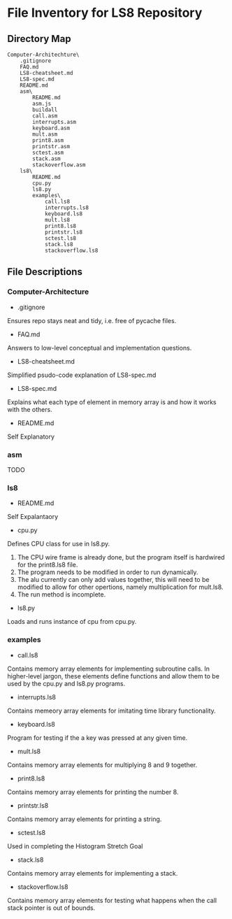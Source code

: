 # File Inventory for LS8 Repository

## Directory Map

```
Computer-Architechture\
	.gitignore
	FAQ.md
	LS8-cheatsheet.md
	LS8-spec.md
	README.md
	asm\
        README.md
        asm.js
        buildall
        call.asm
        interrupts.asm
        keyboard.asm
        mult.asm
        print8.asm
        printstr.asm
        sctest.asm
        stack.asm
        stackoverflow.asm
    ls8\
        README.md
        cpu.py
        ls8.py
        examples\
            call.ls8
            interrupts.ls8
            keyboard.ls8
            mult.ls8
            print8.ls8
            printstr.ls8
            sctest.ls8
            stack.ls8
            stackoverflow.ls8
```

## File Descriptions

### Computer-Architecture

- .gitignore

Ensures repo stays neat and tidy, i.e. free of pycache files.

- FAQ.md

Answers to low-level conceptual and implementation questions.

- LS8-cheatsheet.md

Simplified psudo-code explanation of LS8-spec.md

- LS8-spec.md

Explains what each type of element in memory array is and how it works with the others.

- README.md

Self Explanatory

### asm

TODO

### ls8

- README.md 

Self Expalantaory

- cpu.py

Defines CPU class for use in ls8.py.

1. The CPU wire frame is already done, but the program itself is hardwired for the print8.ls8 file. 
2. The program needs to be modified in order to run dynamically.
3. The alu currently can only add values together, this will need to be modified to allow for other opertions, namely multiplication for mult.ls8.
4. The run method is incomplete.

- ls8.py

Loads and runs instance of cpu from cpu.py.

### examples

- call.ls8

Contains memory array elements for implementing subroutine calls.
In higher-level jargon, these elements define functions and allow them to be used by the cpu.py and ls8.py programs.

- interrupts.ls8

Contains memeory array elements for imitating time library functionality.

- keyboard.ls8

Program for testing if the a key was pressed at any given time.

- mult.ls8

Contains memory array elements for multiplying 8 and 9 together.

- print8.ls8

Contains memory array elements for printing the number 8.

- printstr.ls8

Contains memory array elements for printing a string.

- sctest.ls8

Used in completing the Histogram Stretch Goal

- stack.ls8

Contains memory array elements for implementing a stack.

- stackoverflow.ls8

Contains memory array elements for testing what happens when the call stack pointer is out of bounds.